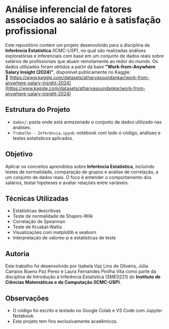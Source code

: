 # Análise inferencial de fatores associados  ao salário e à satisfação profissional
Este repositório contém um projeto desenvolvido para a disciplina de **Inferência Estatística** (ICMC-USP), no qual são realizadas análises exploratórias e inferenciais com base em um conjunto de dados reais sobre salários de profissionais que atuam remotamente ao redor do mundo. Os dados utilizados foram obtidos a partir da base **"Work-from-Anywhere Salary Insight (2024)"**, disponível publicamente no Kaggle:  
🔗 [https://www.kaggle.com/datasets/atharvasoundankar/work-from-anywhere-salary-insight-2024](https://www.kaggle.com/datasets/atharvasoundankar/work-from-anywhere-salary-insight-2024)

## Estrutura do Projeto

- `dados/`: pasta onde está armazenado o conjunto de dados utilizado nas análises.
- `Trabalho - Inferência.ipynb`: notebook com todo o código, análises e testes estatísticos aplicados.

## Objetivo

Aplicar os conceitos aprendidos sobre **Inferência Estatística**, incluindo testes de normalidade, comparação de grupos e análise de correlação, a um conjunto de dados reais. O foco é entender o comportamento dos salários, testar hipóteses e avaliar relações entre variáveis.

## Técnicas Utilizadas

- Estatísticas descritivas
- Teste de normalidade de Shapiro-Wilk
- Correlação de Spearman
- Teste de Kruskal-Wallis
- Visualizações com matplotlib e seaborn
- Interpretação de valores-p e estatísticas de teste

## Autoria

Este trabalho foi desenvolvido por Isabela Vaz Lino de Oliveira, Júlia Campos Bueno Paz Perez e Laura Fernandes Pinilha Vita como parte da disciplina de Introdução à Inferência Estatística (SME0221) do **Instituto de Ciências Matemáticas e de Computação (ICMC-USP)**.

## Observações

- O código foi escrito e testado no Google Colab e VS Code com Jupyter Notebook.
- Este projeto tem fins exclusivamente acadêmicos.

